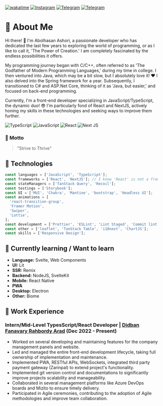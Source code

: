 <!-- markdownlint-disable MD041 -->
<!-- markdownlint-disable MD001 -->

[![wakatime](https://wakatime.com/badge/user/cb6012f1-5ea5-44ca-8a8b-b3a0dbabf360.svg)](https://wakatime.com/@cb6012f1-5ea5-44ca-8a8b-b3a0dbabf360)
[![Instagram](https://img.shields.io/badge/Instagram-follow-gray?logo=instagram&logoColor=white&labelColor=e4405f)](https://www.instagram.com/abolhasan_ashori/)
[![Telegram](https://img.shields.io/badge/Linkedin-follow-gray?logo=linkedin&logoColor=white&labelColor=0077B5)](https://www.linkedin.com/in/abolhasanashori/)
[![Telegram](https://img.shields.io/badge/Telegram-contact-gray?logo=telegram&logoColor=white&labelColor=2CA5E0)](https://t.me/abolhasanashori)

# 🙂 About Me

Hi there! 👋 I'm Abolhasan Ashori, a passionate developer who has dedicated the last few years
to exploring the world of programming, or as I like to call it, 'The Power of Creation.'
I am completely fascinated by the endless possibilities it offers.

My programming journey began with C/C++, often referred to as 'The Godfather of Modern Programming Languages,'
during my time in college. I then ventured into Java, which may be a bit slow, but I absolutely love it! ❤️
I also delved into the Spring framework for a year. Subsequently, I transitioned to C# and ASP.Net Core,
thinking of it as 'Java, but easier,' and focused on back-end programming.

Currently, I'm a front-end developer specializing in JavaScript/TypeScript, the dynamic duo! 😎
I'm particularly fond of React and NextJS, actively honing my skills in these technologies
and seeking ways to improve them further.

![TypeScript](https://img.shields.io/badge/typescript-%23007ACC.svg?style=for-the-badge&logo=typescript&logoColor=white)
![JavaScript](https://img.shields.io/badge/javascript-%23323330.svg?style=for-the-badge&logo=javascript&logoColor=%23F7DF1E)
![React](https://img.shields.io/badge/React-20232a.svg?style=for-the-badge&logo=react&logoColor=61DAFB)
![Next JS](https://img.shields.io/badge/Next-black?style=for-the-badge&logo=next.js&logoColor=white)

### 📜 Motto

> "Strive to Thrive"

## 🔧 Technologies

```javascript
const languages = ['JavaScript', 'TypeScript'];
const frameworks = ['React', 'NextJS']; // I know 'React' is not a framework
const stateManagers = ['TanStack Query', 'Recoil'];
const testings = ['Storybook'];
const UI = ['MUI', 'Chakra', 'Mantine', 'bootstrap', 'Headless UI'];
const animations = [
  'react-transition-group',
  'Framer Motion',
  'Swiper',
  'Lottie',
];
const development = ['Prettier', 'ESLint', 'Lint Staged', 'Commit lint'];
const other = ['leaflet', 'TanStack Table', 'i18next', 'ChartJS'];
const skills = ['Responsive Design'];
```

## 🌱 Currently learning / Want to learn

- **Language:** Svelte, Web Components
- **UI:** Lit
- **SSR:** Remix
- **Backend:** NodeJS, SvelteKit
- **Mobile:** React Native
- **PWA**
- **Desktop:** Electron
- **Other:** Biome

## 💼 Work Experience

### Intern/Mid-Level TypesScript/React Developer | [**Didban Fanavary Rahbordy Arad**](https://didban-arad.ir/) (Dec 2022 - Present)

- Worked on several developing and maintaining features for the company management panels and website.
- Led and managed the entire front-end development lifecycle, taking full ownership of implementation and maintenance.
- Implemented PWA, RESTful APIs, WebSockets, integrated third party payment gateway (Zarinpal)
  to extend project's functionality.
- Implemented git version control and documentations to significantly improve projects scalability and manageability.
- Collaborated in several management platforms like Azure DevOps boards and Mizito to ensure timely delivery.
- Participated in Agile ceremonies, contributing to the adoption of Agile methodologies and improve team collaboration.
